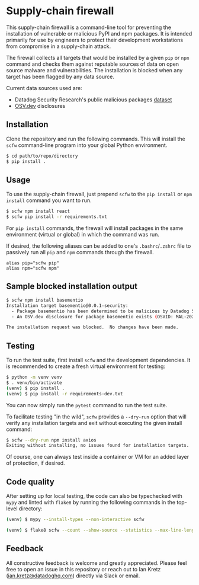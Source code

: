# Supply-chain firewall

This supply-chain firewall is a command-line tool for preventing the installation of vulnerable or malicious PyPI and npm packages.  It is intended primarily for use by engineers to protect their development workstations from compromise in a supply-chain attack.

The firewall collects all targets that would be installed by a given `pip` or `npm` command and checks them against reputable sources of data on open source malware and vulnerabilities.  The installation is blocked when any target has been flagged by any data source.

Current data sources used are:

- Datadog Security Research's public malicious packages [dataset](https://github.com/DataDog/malicious-software-packages-dataset)
- [OSV.dev](https://osv.dev) disclosures

## Installation

Clone the repository and run the following commands.  This will install the `scfw` command-line program into your global Python environment.

```bash
$ cd path/to/repo/directory
$ pip install .
```

## Usage

To use the supply-chain firewall, just prepend `scfw` to the `pip install` or `npm install` command you want to run.

```bash
$ scfw npm install react
$ scfw pip install -r requirements.txt
```

For `pip install` commands, the firewall will install packages in the same environment (virtual or global) in which the command was run.

If desired, the following aliases can be added to one's `.bashrc`/`.zshrc` file to passively run all `pip` and `npm` commands through the firewall.

```
alias pip="scfw pip"
alias npm="scfw npm"
```

## Sample blocked installation output

```bash
$ scfw npm install basementio
Installation target basementio@0.0.1-security:
  - Package basementio has been determined to be malicious by Datadog Security Research
  - An OSV.dev disclosure for package basementio exists (OSVID: MAL-2024-7874)

The installation request was blocked.  No changes have been made.
```

## Testing

To run the test suite, first install `scfw` and the development dependencies.  It is recommended to create a fresh virtual environment for testing:

```bash
$ python -m venv venv
$ . venv/bin/activate
(venv) $ pip install .
(venv) $ pip install -r requirements-dev.txt
```

You can now simply run the `pytest` command to run the test suite.

To facilitate testing "in the wild", `scfw` provides a `--dry-run` option that will verify any installation targets and exit without executing the given install command:

```bash
$ scfw --dry-run npm install axios
Exiting without installing, no issues found for installation targets.
```

Of course, one can always test inside a container or VM for an added layer of protection, if desired.

## Code quality

After setting up for local testing, the code can also be typechecked with `mypy` and linted with `flake8` by running the following commands in the top-level directory:

```bash
(venv) $ mypy --install-types --non-interactive scfw
```
```bash
(venv) $ flake8 scfw --count --show-source --statistics --max-line-length=120
```

## Feedback

All constructive feedback is welcome and greatly appreciated.  Please feel free to open an issue in this repository or reach out to Ian Kretz (ian.kretz@datadoghq.com) directly via Slack or email.
